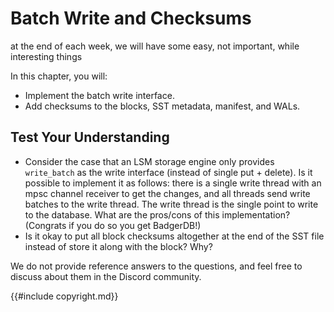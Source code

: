 # Batch Write and Checksums

<!-- ![Chapter Overview](./lsm-tutorial/week2-07-overview.svg) -->

at the end of each week, we will have some easy, not important, while interesting things

In this chapter, you will:

* Implement the batch write interface.
* Add checksums to the blocks, SST metadata, manifest, and WALs.

## Test Your Understanding

* Consider the case that an LSM storage engine only provides `write_batch` as the write interface (instead of single put + delete). Is it possible to implement it as follows: there is a single write thread with an mpsc channel receiver to get the changes, and all threads send write batches to the write thread. The write thread is the single point to write to the database. What are the pros/cons of this implementation? (Congrats if you do so you get BadgerDB!)
* Is it okay to put all block checksums altogether at the end of the SST file instead of store it along with the block? Why?

We do not provide reference answers to the questions, and feel free to discuss about them in the Discord community.

{{#include copyright.md}}
